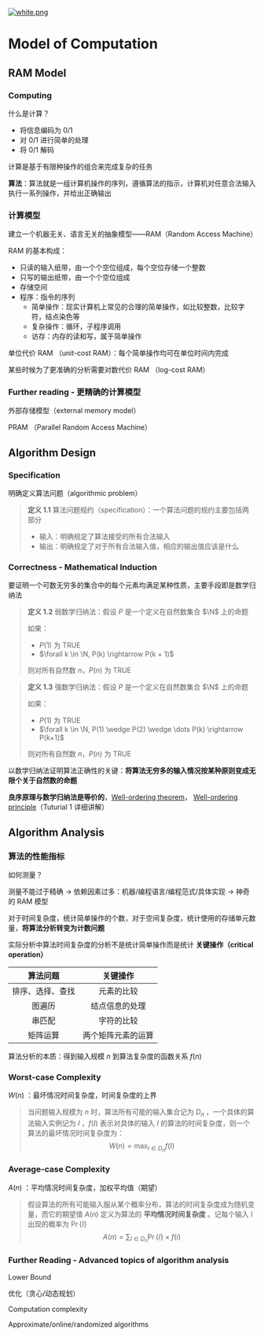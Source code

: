 [![white.png](https://i.loli.net/2019/04/11/5cae134487910.png)](https://github.com/i1123581321/NJU-open-resource)

# Model of Computation

## RAM Model

### Computing

什么是计算？

* 将信息编码为 0/1
* 对 0/1 进行简单的处理
* 将 0/1 解码

计算是基于有限种操作的组合来完成复杂的任务

**算法**：算法就是一组计算机操作的序列，遵循算法的指示，计算机对任意合法输入执行一系列操作，并给出正确输出

### 计算模型

建立一个机器无关、语言无关的抽象模型——RAM（Random Access Machine）

RAM 的基本构成：

* 只读的输入纸带，由一个个空位组成，每个空位存储一个整数
* 只写的输出纸带，由一个个空位组成
* 存储空间
* 程序：指令的序列
  * 简单操作：现实计算机上常见的合理的简单操作，如比较整数，比较字符，结点染色等
  * 复杂操作：循环，子程序调用
  * 访存：内存的读和写，属于简单操作

单位代价 RAM （unit-cost RAM）：每个简单操作均可在单位时间内完成

某些时候为了更准确的分析需要对数代价 RAM （log-cost RAM）

### Further reading - 更精确的计算模型

外部存储模型（external memory model）

PRAM （Parallel Random Access Machine）

## Algorithm Design

### Specification

明确定义算法问题（algorithmic problem）

> **定义 1.1** 算法问题规约（specification）：一个算法问题的规约主要包括两部分
>
> * 输入：明确规定了算法接受的所有合法输入
> * 输出：明确规定了对于所有合法输入值，相应的输出值应该是什么

### Correctness - Mathematical Induction

要证明一个可数无穷多的集合中的每个元素均满足某种性质，主要手段即是数学归纳法

> **定义 1.2** 弱数学归纳法：假设 $P$ 是一个定义在自然数集合 $\N$ 上的命题
>
> 如果：
>
> * $P(1)​$ 为 TRUE
> * $\forall k \in \N, P(k) \rightarrow P(k + 1)$
>
> 则对所有自然数 $n$，$P(n)​$ 为 TRUE

>**定义 1.3** 强数学归纳法：假设 $P$ 是一个定义在自然数集合 $\N$ 上的命题
>
>如果：
>
>* $P(1)$ 为 TRUE
>* $\forall k \in  \N, P(1) \wedge P(2) \wedge \dots P(k) \rightarrow P(k+1)$
>
>则对所有自然数 $n$，$P(n)$ 为 TRUE

以数学归纳法证明算法正确性的关键：**将算法无穷多的输入情况按某种原则变成无限个关于自然数的命题**

**良序原理与数学归纳法是等价的**，[Well-ordering theorem](https://en.wikipedia.org/wiki/Well-ordering_theorem)， [Well-ordering principle](https://en.wikipedia.org/wiki/Well-ordering_principle)（Tuturial 1 详细讲解）

## Algorithm Analysis

### 算法的性能指标

如何测量？

测量不能过于精确 $\rightarrow$ 依赖因素过多：机器/编程语言/编程范式/具体实现 $\rightarrow$ 神奇的 RAM 模型

对于时间复杂度，统计简单操作的个数，对于空间复杂度，统计使用的存储单元数量，**将算法分析转变为计数问题**

实际分析中算法时间复杂度的分析不是统计简单操作而是统计 **关键操作（critical operation）** 

|     算法问题     |      关键操作      |
| :--------------: | :----------------: |
| 排序、选择、查找 |     元素的比较     |
|      图遍历      |   结点信息的处理   |
|      串匹配      |     字符的比较     |
|     矩阵运算     | 两个矩阵元素的运算 |

算法分析的本质：得到输入规模 $n$ 到算法复杂度的函数关系 $f(n)$

### Worst-case Complexity

$W(n)$ ：最坏情况时间复杂度，时间复杂度的上界

> 当问题输入规模为 $n$ 时，算法所有可能的输入集合记为 $D_n$ ，一个具体的算法输入实例记为 $I$ ，$f(I)$ 表示对具体的输入 $I$ 的算法的时间复杂度，则一个算法的最坏情况时间复杂度为：
> $$
> W(n) = \max_{I \in D_n}f(I)
> $$

### Average-case Complexity

$A(n)$ ：平均情况时间复杂度，加权平均值（期望）

> 假设算法的所有可能输入服从某个概率分布，算法的时间复杂度成为随机变量，而它的期望值 $A(n)$ 定义为算法的 **平均情况时间复杂度** 。记每个输入 $I$ 出现的概率为 $\Pr\{I\}$
> $$
> A(n) = \sum_{I \in D_n}\Pr\{I\} \times f(i)
> $$

### Further Reading - Advanced topics of algorithm analysis

Lower Bound

优化（贪心/动态规划）

Computation complexity

Approximate/online/randomized algorithms